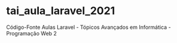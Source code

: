 # tai_aula_laravel_2021
Código-Fonte Aulas Laravel - Tópicos Avançados em Informática - Programação Web 2

